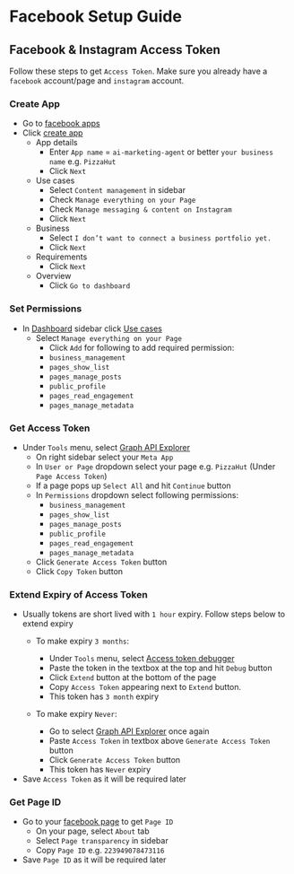 # Facebook Setup Guide

## Facebook & Instagram Access Token

Follow these steps to get `Access Token`. Make sure you already have a `facebook` account/page and `instagram` account.

### Create App

- Go to [facebook apps](https://developers.facebook.com/apps/)
- Click [create app](https://developers.facebook.com/apps/creation/)
  - App details
    - Enter `App name` = `ai-marketing-agent` or better `your business name` e.g. `PizzaHut`
    - Click `Next`
  - Use cases
    - Select `Content management` in sidebar
    - Check `Manage everything on your Page`
    - Check `Manage messaging & content on Instagram`
    - Click `Next`
  - Business
    - Select `I don’t want to connect a business portfolio yet.`
    - Click `Next`
  - Requirements
    - Click `Next`
  - Overview
    - Click `Go to dashboard`

### Set Permissions

- In [Dashboard](https://developers.facebook.com/apps/your-app-id-here/dashboard) sidebar click [Use cases](https://developers.facebook.com/apps/your-app-id-here/use_cases)
  - Select `Manage everything on your Page`
    - Click `Add` for following to add required permission:
    - `business_management`
    - `pages_show_list`
    - `pages_manage_posts`
    - `public_profile`
    - `pages_read_engagement`
    - `pages_manage_metadata`

### Get Access Token

- Under `Tools` menu, select [Graph API Explorer](https://developers.facebook.com/tools/explorer)
  - On right sidebar select your `Meta App`
  - In `User or Page` dropdown select your page e.g. `PizzaHut` (Under `Page Access Token`)
  - If a page pops up `Select All` and hit `Continue` button
  - In `Permissions` dropdown select following permissions:
    - `business_management`
    - `pages_show_list`
    - `pages_manage_posts`
    - `public_profile`
    - `pages_read_engagement`
    - `pages_manage_metadata`
  - Click `Generate Access Token` button
  - Click `Copy Token` button

### Extend Expiry of Access Token

- Usually tokens are short lived with `1 hour` expiry. Follow steps below to extend expiry
  - To make expiry `3 months`:
    - Under `Tools` menu, select [Access token debugger](https://developers.facebook.com/tools/debug/accesstoken)
    - Paste the token in the textbox at the top and hit `Debug` button
    - Click `Extend` button at the bottom of the page
    - Copy `Access Token` appearing next to `Extend` button.
    - This token has `3 month` expiry

  - To make expiry `Never`:
    - Go to select [Graph API Explorer](https://developers.facebook.com/tools/explorer) once again
    - Paste `Access Token` in textbox above `Generate Access Token` button
    - Click `Generate Access Token` button
    - This token has `Never` expiry
- Save `Access Token` as it will be required later

### Get Page ID

- Go to your [facebook page](https://www.facebook.com/profile.php?id=your-page-id-here&sk=about_profile_transparency) to get `Page ID`
  - On your page, select `About` tab
  - Select `Page transparency` in sidebar
  - Copy `Page ID` e.g. `223949078473116`
- Save `Page ID` as it will be required later
